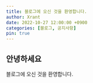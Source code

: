 ```yaml
---
title: 블로그에 오신 것을 환영합니다.
author: Xrant
date: 2022-10-27 12:00:00 +0900
categories: [블로그, 공지사항]
pin: true
---
```


## 안녕하세요

 블로그에 오신 것을 환영합니다.